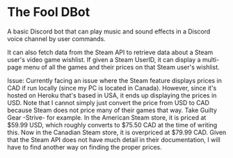 # The Fool DBot

A basic Discord bot that can play music and sound effects in a Discord voice channel by user commands.

It can also fetch data from the Steam API to retrieve data about a Steam user's video game wishlist. If given a Steam UserID, it can display a multi-page menu of all the games and their prices on that Steam user's wishlist.

Issue: Currently facing an issue where the Steam feature displays prices in CAD if run locally (since my PC is located in Canada). However, since it's hosted on Heroku that's based in USA, it ends up displaying the prices in USD. Note that I cannot simply just convert the price from USD to CAD because Steam does not price many of their games that way. Take Guilty Gear -Strive- for example. In the American Steam store, it is priced at $59.99 USD, which roughly converts to $75.50 CAD at the time of writing this. Now in the Canadian Steam store, it is overpriced at $79.99 CAD. Given that the Steam API does not have much detail in their documentation, I will have to find another way on finding the proper prices.

